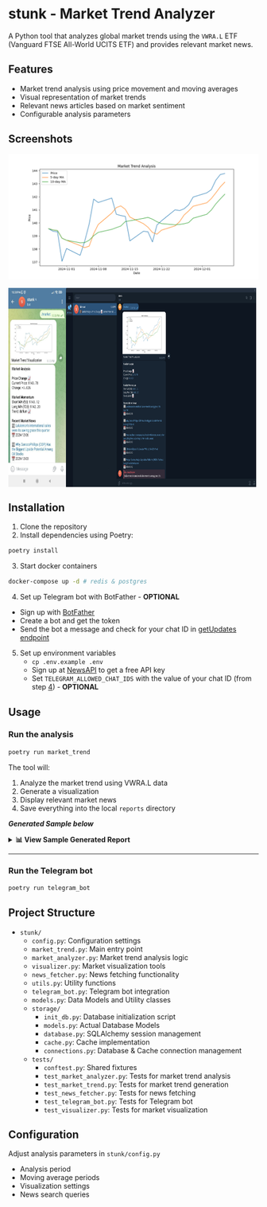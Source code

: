 # stunk - Market Trend Analyzer

A Python tool that analyzes global market trends using the `VWRA.L` ETF (Vanguard FTSE All-World UCITS ETF) and provides relevant market news.

## Features

- Market trend analysis using price movement and moving averages
- Visual representation of market trends
- Relevant news articles based on market sentiment
- Configurable analysis parameters

## Screenshots

![Example Visualization](./docs/screenshots/sample_viz.png)

<div style="display: flex; align-items: flex-start;">
    <img src="./docs/screenshots/ss_mobile.jpg" width="23%" height="400px" alt="Mobile Demo"/>
    <img src="./docs/screenshots/ss_desktop.png" width="76%" height="400px" alt="Desktop Demo"/>
</div>

## Installation

1. Clone the repository
2. Install dependencies using Poetry:

```bash
poetry install
```

3. Start docker containers

```bash
docker-compose up -d # redis & postgres
```

4. Set up Telegram bot with BotFather - **OPTIONAL**

- Sign up with [BotFather](https://t.me/BotFather)
- Create a bot and get the token
- Send the bot a message and check for your chat ID in [getUpdates endpoint](https://api.telegram.org/bot{our_bot_token}/getUpdates)

5. Set up environment variables
   - `cp .env.example .env`
   - Sign up at [NewsAPI](https://newsapi.org) to get a free API key
   - Set `TELEGRAM_ALLOWED_CHAT_IDS` with the value of your chat ID (from step [4](#4-set-up-telegram-bot-with-botfather)) - **OPTIONAL**

## Usage

### Run the analysis

```bash
poetry run market_trend
```

The tool will:

1. Analyze the market trend using VWRA.L data
2. Generate a visualization
3. Display relevant market news
4. Save everything into the local `reports` directory

**_Generated Sample below_**

<details>
<summary><strong>📊 View Sample Generated Report</strong></summary>

**Market Analysis**

**Price Change** 📈

Current Price: `$143.78`

Change: `+3.02%`

**Market Momentum**

Short MA (5d): `$143.12`

Long MA (10d): `$142.20`

Trend: _Bullish 📈_

**Recent Market News**

📰 [Lululemon's international sales were its saving grace this quarter](https://www.businessinsider.com/lululemon-international-sales-china-q3-americas-flat-health-wellness-revenue-2024-12)

📅 2024-12-06

📰 [Why ConocoPhillips (COP) Has the Biggest Upside Potential Among Oil Stocks](https://finance.yahoo.com/news/why-conocophillips-cop-biggest-upside-143642930.html)

📅 2024-12-03

📰 [Amazon plans to ramp up cloud work with Accenture and other consulting firms, according to internal document](https://www.businessinsider.com/amazon-accenture-dxc-tata-consulting-firms-ramp-cloud-work-2024-12)

📅 2024-12-03

📰 [3 Dividend Stocks To Consider With Up To 4.9% Yield](https://finance.yahoo.com/news/3-dividend-stocks-consider-4-070431533.html)

📅 2024-12-03

📰 [Morgan Stanley Analyst Says Meta Platforms (META) ‘Farthest Along’ in AI Monetization](https://finance.yahoo.com/news/morgan-stanley-analyst-says-meta-174803364.html)

📅 2024-12-02

![Sample Visualization](./docs/screenshots/sample_viz.png)

</details>

---

### Run the Telegram bot

```bash
poetry run telegram_bot
```

## Project Structure

- `stunk/`
  - `config.py`: Configuration settings
  - `market_trend.py`: Main entry point
  - `market_analyzer.py`: Market trend analysis logic
  - `visualizer.py`: Market visualization tools
  - `news_fetcher.py`: News fetching functionality
  - `utils.py`: Utility functions
  - `telegram_bot.py`: Telegram bot integration
  - `models.py`: Data Models and Utility classes
  - `storage/`
    - `init_db.py`: Database initialization script
    - `models.py`: Actual Database Models
    - `database.py`: SQLAlchemy session management
    - `cache.py`: Cache implementation
    - `connections.py`: Database & Cache connection management
  - `tests/`
    - `conftest.py`: Shared fixtures
    - `test_market_analyzer.py`: Tests for market trend analysis
    - `test_market_trend.py`: Tests for market trend generation
    - `test_news_fetcher.py`: Tests for news fetching
    - `test_telegram_bot.py`: Tests for Telegram bot
    - `test_visualizer.py`: Tests for market visualization

## Configuration

Adjust analysis parameters in `stunk/config.py`

- Analysis period
- Moving average periods
- Visualization settings
- News search queries
